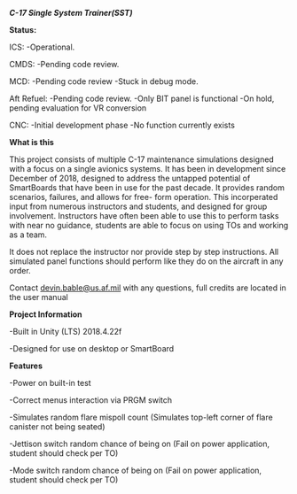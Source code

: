 ***C-17 Single System Trainer(SST)***

**Status:**

ICS: 
-Operational.

CMDS: 
-Pending code review.

MCD: 
-Pending code review
-Stuck in debug mode.

Aft Refuel: 
-Pending code review. 
-Only BIT panel is functional
-On hold, pending evaluation for VR conversion

CNC: 
-Initial development phase
-No function currently exists




**What is this**

This project consists of multiple C-17 maintenance simulations designed with a focus on a single avionics systems.
It has been in development since December of 2018, designed to address the untapped potential of SmartBoards
that have been in use for the past decade. It provides random scenarios, failures, and allows for free-
form operation. This incorperated input from numerous instructors and students, and designed for group
involvement. Instructors have often been able to use this to perform tasks with near no guidance, students 
are able to focus on using TOs and working as a team.

It does not replace the instructor nor provide step by step instructions. All simulated panel functions should
perform like they do on the aircraft in any order.


Contact devin.bable@us.af.mil with any questions, full credits are located in the user manual


**Project Information**

-Built in Unity (LTS) 2018.4.22f

-Designed for use on desktop or SmartBoard


**Features**

-Power on built-in test

-Correct menus interaction via PRGM switch

-Simulates random flare mispoll count (Simulates top-left corner of flare canister not being seated)

-Jettison switch random chance of being on (Fail on power application, student should check per TO)

-Mode switch random chance of being on (Fail on power application, student should check per TO)

